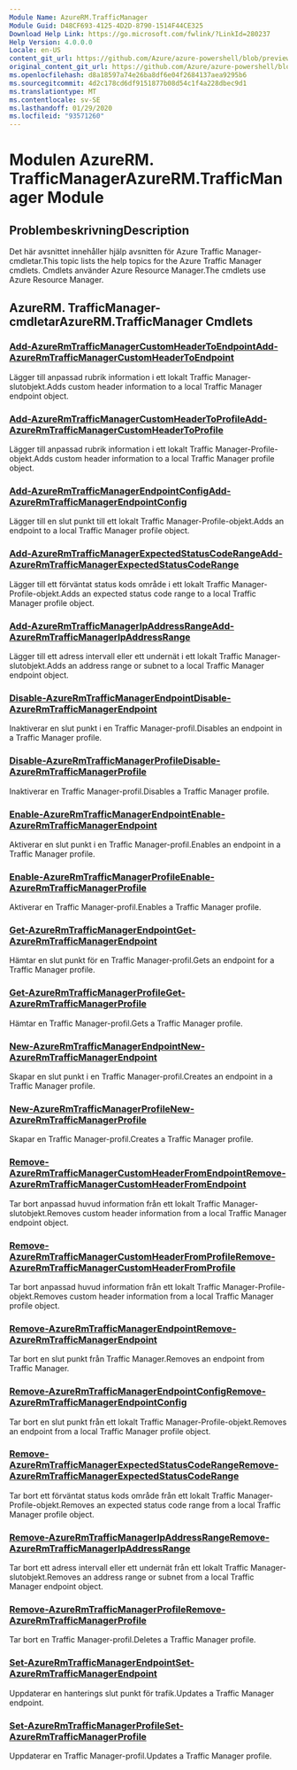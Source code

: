 ```yaml
---
Module Name: AzureRM.TrafficManager
Module Guid: D48CF693-4125-4D2D-8790-1514F44CE325
Download Help Link: https://go.microsoft.com/fwlink/?LinkId=280237
Help Version: 4.0.0.0
Locale: en-US
content_git_url: https://github.com/Azure/azure-powershell/blob/preview/src/ResourceManager/TrafficManager/Commands.TrafficManager2/help/AzureRM.TrafficManager.md
original_content_git_url: https://github.com/Azure/azure-powershell/blob/preview/src/ResourceManager/TrafficManager/Commands.TrafficManager2/help/AzureRM.TrafficManager.md
ms.openlocfilehash: d8a18597a74e26ba8df6e04f2684137aea9295b6
ms.sourcegitcommit: 4d2c178cd6df9151877b08d54c1f4a228dbec9d1
ms.translationtype: MT
ms.contentlocale: sv-SE
ms.lasthandoff: 01/29/2020
ms.locfileid: "93571260"
---
```

# <span data-ttu-id="6373b-101">Modulen AzureRM. TrafficManager</span><span class="sxs-lookup"><span data-stu-id="6373b-101">AzureRM.TrafficManager Module</span></span>
## <span data-ttu-id="6373b-102">Problembeskrivning</span><span class="sxs-lookup"><span data-stu-id="6373b-102">Description</span></span>
<span data-ttu-id="6373b-103">Det här avsnittet innehåller hjälp avsnitten för Azure Traffic Manager-cmdletar.</span><span class="sxs-lookup"><span data-stu-id="6373b-103">This topic lists the help topics for the Azure Traffic Manager cmdlets.</span></span> <span data-ttu-id="6373b-104">Cmdlets använder Azure Resource Manager.</span><span class="sxs-lookup"><span data-stu-id="6373b-104">The cmdlets use Azure Resource Manager.</span></span>

## <span data-ttu-id="6373b-105">AzureRM. TrafficManager-cmdletar</span><span class="sxs-lookup"><span data-stu-id="6373b-105">AzureRM.TrafficManager Cmdlets</span></span>
### [<span data-ttu-id="6373b-106">Add-AzureRmTrafficManagerCustomHeaderToEndpoint</span><span class="sxs-lookup"><span data-stu-id="6373b-106">Add-AzureRmTrafficManagerCustomHeaderToEndpoint</span></span>](Add-AzureRmTrafficManagerCustomHeaderToEndpoint.md)
<span data-ttu-id="6373b-107">Lägger till anpassad rubrik information i ett lokalt Traffic Manager-slutobjekt.</span><span class="sxs-lookup"><span data-stu-id="6373b-107">Adds custom header information to a local Traffic Manager endpoint object.</span></span>

### [<span data-ttu-id="6373b-108">Add-AzureRmTrafficManagerCustomHeaderToProfile</span><span class="sxs-lookup"><span data-stu-id="6373b-108">Add-AzureRmTrafficManagerCustomHeaderToProfile</span></span>](Add-AzureRmTrafficManagerCustomHeaderToProfile.md)
<span data-ttu-id="6373b-109">Lägger till anpassad rubrik information i ett lokalt Traffic Manager-Profile-objekt.</span><span class="sxs-lookup"><span data-stu-id="6373b-109">Adds custom header information to a local Traffic Manager profile object.</span></span>

### [<span data-ttu-id="6373b-110">Add-AzureRmTrafficManagerEndpointConfig</span><span class="sxs-lookup"><span data-stu-id="6373b-110">Add-AzureRmTrafficManagerEndpointConfig</span></span>](Add-AzureRmTrafficManagerEndpointConfig.md)
<span data-ttu-id="6373b-111">Lägger till en slut punkt till ett lokalt Traffic Manager-Profile-objekt.</span><span class="sxs-lookup"><span data-stu-id="6373b-111">Adds an endpoint to a local Traffic Manager profile object.</span></span>

### [<span data-ttu-id="6373b-112">Add-AzureRmTrafficManagerExpectedStatusCodeRange</span><span class="sxs-lookup"><span data-stu-id="6373b-112">Add-AzureRmTrafficManagerExpectedStatusCodeRange</span></span>](Add-AzureRmTrafficManagerExpectedStatusCodeRange.md)
<span data-ttu-id="6373b-113">Lägger till ett förväntat status kods område i ett lokalt Traffic Manager-Profile-objekt.</span><span class="sxs-lookup"><span data-stu-id="6373b-113">Adds an expected status code range to a local Traffic Manager profile object.</span></span>

### [<span data-ttu-id="6373b-114">Add-AzureRmTrafficManagerIpAddressRange</span><span class="sxs-lookup"><span data-stu-id="6373b-114">Add-AzureRmTrafficManagerIpAddressRange</span></span>](Add-AzureRmTrafficManagerIpAddressRange.md)
<span data-ttu-id="6373b-115">Lägger till ett adress intervall eller ett undernät i ett lokalt Traffic Manager-slutobjekt.</span><span class="sxs-lookup"><span data-stu-id="6373b-115">Adds an address range or subnet to a local Traffic Manager endpoint object.</span></span>

### [<span data-ttu-id="6373b-116">Disable-AzureRmTrafficManagerEndpoint</span><span class="sxs-lookup"><span data-stu-id="6373b-116">Disable-AzureRmTrafficManagerEndpoint</span></span>](Disable-AzureRmTrafficManagerEndpoint.md)
<span data-ttu-id="6373b-117">Inaktiverar en slut punkt i en Traffic Manager-profil.</span><span class="sxs-lookup"><span data-stu-id="6373b-117">Disables an endpoint in a Traffic Manager profile.</span></span>

### [<span data-ttu-id="6373b-118">Disable-AzureRmTrafficManagerProfile</span><span class="sxs-lookup"><span data-stu-id="6373b-118">Disable-AzureRmTrafficManagerProfile</span></span>](Disable-AzureRmTrafficManagerProfile.md)
<span data-ttu-id="6373b-119">Inaktiverar en Traffic Manager-profil.</span><span class="sxs-lookup"><span data-stu-id="6373b-119">Disables a Traffic Manager profile.</span></span>

### [<span data-ttu-id="6373b-120">Enable-AzureRmTrafficManagerEndpoint</span><span class="sxs-lookup"><span data-stu-id="6373b-120">Enable-AzureRmTrafficManagerEndpoint</span></span>](Enable-AzureRmTrafficManagerEndpoint.md)
<span data-ttu-id="6373b-121">Aktiverar en slut punkt i en Traffic Manager-profil.</span><span class="sxs-lookup"><span data-stu-id="6373b-121">Enables an endpoint in a Traffic Manager profile.</span></span>

### [<span data-ttu-id="6373b-122">Enable-AzureRmTrafficManagerProfile</span><span class="sxs-lookup"><span data-stu-id="6373b-122">Enable-AzureRmTrafficManagerProfile</span></span>](Enable-AzureRmTrafficManagerProfile.md)
<span data-ttu-id="6373b-123">Aktiverar en Traffic Manager-profil.</span><span class="sxs-lookup"><span data-stu-id="6373b-123">Enables a Traffic Manager profile.</span></span>

### [<span data-ttu-id="6373b-124">Get-AzureRmTrafficManagerEndpoint</span><span class="sxs-lookup"><span data-stu-id="6373b-124">Get-AzureRmTrafficManagerEndpoint</span></span>](Get-AzureRmTrafficManagerEndpoint.md)
<span data-ttu-id="6373b-125">Hämtar en slut punkt för en Traffic Manager-profil.</span><span class="sxs-lookup"><span data-stu-id="6373b-125">Gets an endpoint for a Traffic Manager profile.</span></span>

### [<span data-ttu-id="6373b-126">Get-AzureRmTrafficManagerProfile</span><span class="sxs-lookup"><span data-stu-id="6373b-126">Get-AzureRmTrafficManagerProfile</span></span>](Get-AzureRmTrafficManagerProfile.md)
<span data-ttu-id="6373b-127">Hämtar en Traffic Manager-profil.</span><span class="sxs-lookup"><span data-stu-id="6373b-127">Gets a Traffic Manager profile.</span></span>

### [<span data-ttu-id="6373b-128">New-AzureRmTrafficManagerEndpoint</span><span class="sxs-lookup"><span data-stu-id="6373b-128">New-AzureRmTrafficManagerEndpoint</span></span>](New-AzureRmTrafficManagerEndpoint.md)
<span data-ttu-id="6373b-129">Skapar en slut punkt i en Traffic Manager-profil.</span><span class="sxs-lookup"><span data-stu-id="6373b-129">Creates an endpoint in a Traffic Manager profile.</span></span>

### [<span data-ttu-id="6373b-130">New-AzureRmTrafficManagerProfile</span><span class="sxs-lookup"><span data-stu-id="6373b-130">New-AzureRmTrafficManagerProfile</span></span>](New-AzureRmTrafficManagerProfile.md)
<span data-ttu-id="6373b-131">Skapar en Traffic Manager-profil.</span><span class="sxs-lookup"><span data-stu-id="6373b-131">Creates a Traffic Manager profile.</span></span>

### [<span data-ttu-id="6373b-132">Remove-AzureRmTrafficManagerCustomHeaderFromEndpoint</span><span class="sxs-lookup"><span data-stu-id="6373b-132">Remove-AzureRmTrafficManagerCustomHeaderFromEndpoint</span></span>](Remove-AzureRmTrafficManagerCustomHeaderFromEndpoint.md)
<span data-ttu-id="6373b-133">Tar bort anpassad huvud information från ett lokalt Traffic Manager-slutobjekt.</span><span class="sxs-lookup"><span data-stu-id="6373b-133">Removes custom header information from a local Traffic Manager endpoint object.</span></span>

### [<span data-ttu-id="6373b-134">Remove-AzureRmTrafficManagerCustomHeaderFromProfile</span><span class="sxs-lookup"><span data-stu-id="6373b-134">Remove-AzureRmTrafficManagerCustomHeaderFromProfile</span></span>](Remove-AzureRmTrafficManagerCustomHeaderFromProfile.md)
<span data-ttu-id="6373b-135">Tar bort anpassad huvud information från ett lokalt Traffic Manager-Profile-objekt.</span><span class="sxs-lookup"><span data-stu-id="6373b-135">Removes custom header information from a local Traffic Manager profile object.</span></span>

### [<span data-ttu-id="6373b-136">Remove-AzureRmTrafficManagerEndpoint</span><span class="sxs-lookup"><span data-stu-id="6373b-136">Remove-AzureRmTrafficManagerEndpoint</span></span>](Remove-AzureRmTrafficManagerEndpoint.md)
<span data-ttu-id="6373b-137">Tar bort en slut punkt från Traffic Manager.</span><span class="sxs-lookup"><span data-stu-id="6373b-137">Removes an endpoint from Traffic Manager.</span></span>

### [<span data-ttu-id="6373b-138">Remove-AzureRmTrafficManagerEndpointConfig</span><span class="sxs-lookup"><span data-stu-id="6373b-138">Remove-AzureRmTrafficManagerEndpointConfig</span></span>](Remove-AzureRmTrafficManagerEndpointConfig.md)
<span data-ttu-id="6373b-139">Tar bort en slut punkt från ett lokalt Traffic Manager-Profile-objekt.</span><span class="sxs-lookup"><span data-stu-id="6373b-139">Removes an endpoint from a local Traffic Manager profile object.</span></span>

### [<span data-ttu-id="6373b-140">Remove-AzureRmTrafficManagerExpectedStatusCodeRange</span><span class="sxs-lookup"><span data-stu-id="6373b-140">Remove-AzureRmTrafficManagerExpectedStatusCodeRange</span></span>](Remove-AzureRmTrafficManagerExpectedStatusCodeRange.md)
<span data-ttu-id="6373b-141">Tar bort ett förväntat status kods område från ett lokalt Traffic Manager-Profile-objekt.</span><span class="sxs-lookup"><span data-stu-id="6373b-141">Removes an expected status code range from a local Traffic Manager profile object.</span></span>

### [<span data-ttu-id="6373b-142">Remove-AzureRmTrafficManagerIpAddressRange</span><span class="sxs-lookup"><span data-stu-id="6373b-142">Remove-AzureRmTrafficManagerIpAddressRange</span></span>](Remove-AzureRmTrafficManagerIpAddressRange.md)
<span data-ttu-id="6373b-143">Tar bort ett adress intervall eller ett undernät från ett lokalt Traffic Manager-slutobjekt.</span><span class="sxs-lookup"><span data-stu-id="6373b-143">Removes an address range or subnet from a local Traffic Manager endpoint object.</span></span>

### [<span data-ttu-id="6373b-144">Remove-AzureRmTrafficManagerProfile</span><span class="sxs-lookup"><span data-stu-id="6373b-144">Remove-AzureRmTrafficManagerProfile</span></span>](Remove-AzureRmTrafficManagerProfile.md)
<span data-ttu-id="6373b-145">Tar bort en Traffic Manager-profil.</span><span class="sxs-lookup"><span data-stu-id="6373b-145">Deletes a Traffic Manager profile.</span></span>

### [<span data-ttu-id="6373b-146">Set-AzureRmTrafficManagerEndpoint</span><span class="sxs-lookup"><span data-stu-id="6373b-146">Set-AzureRmTrafficManagerEndpoint</span></span>](Set-AzureRmTrafficManagerEndpoint.md)
<span data-ttu-id="6373b-147">Uppdaterar en hanterings slut punkt för trafik.</span><span class="sxs-lookup"><span data-stu-id="6373b-147">Updates a Traffic Manager endpoint.</span></span>

### [<span data-ttu-id="6373b-148">Set-AzureRmTrafficManagerProfile</span><span class="sxs-lookup"><span data-stu-id="6373b-148">Set-AzureRmTrafficManagerProfile</span></span>](Set-AzureRmTrafficManagerProfile.md)
<span data-ttu-id="6373b-149">Uppdaterar en Traffic Manager-profil.</span><span class="sxs-lookup"><span data-stu-id="6373b-149">Updates a Traffic Manager profile.</span></span>


